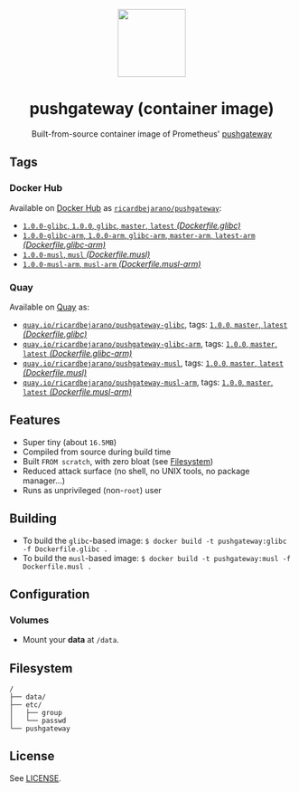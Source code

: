 <p align="center"><img src="https://emojipedia-us.s3.dualstack.us-west-1.amazonaws.com/thumbs/320/apple/198/fire-engine_1f692.png" width="120px"></p>
<h1 align="center">pushgateway (container image)</h1>
<p align="center">Built-from-source container image of Prometheus' <a href="https://github.com/prometheus/pushgateway">pushgateway</a></p>


## Tags

### Docker Hub

Available on [Docker Hub](https://hub.docker.com) as [`ricardbejarano/pushgateway`](https://hub.docker.com/r/ricardbejarano/pushgateway):

- [`1.0.0-glibc`, `1.0.0`, `glibc`, `master`, `latest` *(Dockerfile.glibc)*](https://github.com/ricardbejarano/pushgateway/blob/master/Dockerfile.glibc)
- [`1.0.0-glibc-arm`, `1.0.0-arm`, `glibc-arm`, `master-arm`, `latest-arm` *(Dockerfile.glibc-arm)*](https://github.com/ricardbejarano/pushgateway/blob/master/Dockerfile.glibc-arm)
- [`1.0.0-musl`, `musl` *(Dockerfile.musl)*](https://github.com/ricardbejarano/pushgateway/blob/master/Dockerfile.musl)
- [`1.0.0-musl-arm`, `musl-arm` *(Dockerfile.musl-arm)*](https://github.com/ricardbejarano/pushgateway/blob/master/Dockerfile.musl-arm)

### Quay

Available on [Quay](https://quay.io) as:

- [`quay.io/ricardbejarano/pushgateway-glibc`](https://quay.io/repository/ricardbejarano/pushgateway-glibc), tags: [`1.0.0`, `master`, `latest` *(Dockerfile.glibc)*](https://github.com/ricardbejarano/pushgateway/blob/master/Dockerfile.glibc)
- [`quay.io/ricardbejarano/pushgateway-glibc-arm`](https://quay.io/repository/ricardbejarano/pushgateway-glibc-arm), tags: [`1.0.0`, `master`, `latest` *(Dockerfile.glibc-arm)*](https://github.com/ricardbejarano/pushgateway/blob/master/Dockerfile.glibc-arm)
- [`quay.io/ricardbejarano/pushgateway-musl`](https://quay.io/repository/ricardbejarano/pushgateway-musl), tags: [`1.0.0`, `master`, `latest` *(Dockerfile.musl)*](https://github.com/ricardbejarano/pushgateway/blob/master/Dockerfile.musl)
- [`quay.io/ricardbejarano/pushgateway-musl-arm`](https://quay.io/repository/ricardbejarano/pushgateway-musl-arm), tags: [`1.0.0`, `master`, `latest` *(Dockerfile.musl-arm)*](https://github.com/ricardbejarano/pushgateway/blob/master/Dockerfile.musl-arm)


## Features

* Super tiny (about `16.5MB`)
* Compiled from source during build time
* Built `FROM scratch`, with zero bloat (see [Filesystem](#filesystem))
* Reduced attack surface (no shell, no UNIX tools, no package manager...)
* Runs as unprivileged (non-`root`) user


## Building

- To build the `glibc`-based image: `$ docker build -t pushgateway:glibc -f Dockerfile.glibc .`
- To build the `musl`-based image: `$ docker build -t pushgateway:musl -f Dockerfile.musl .`


## Configuration

### Volumes

- Mount your **data** at `/data`.


## Filesystem

```
/
├── data/
├── etc/
│   ├── group
│   └── passwd
└── pushgateway
```


## License

See [LICENSE](https://github.com/ricardbejarano/pushgateway/blob/master/LICENSE).
